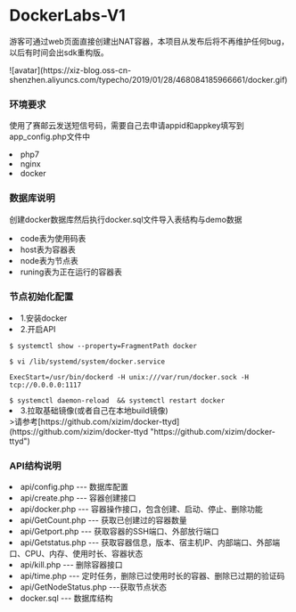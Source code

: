 # DockerLabs-V1

<p>游客可通过web页面直接创建出NAT容器，本项目从发布后将不再维护任何bug，以后有时间会出sdk重构版。</p>
![avatar](https://xiz-blog.oss-cn-shenzhen.aliyuncs.com/typecho/2019/01/28/468084185966661/docker.gif)

<h3>环境要求</h3>
<p>使用了赛邮云发送短信号码，需要自己去申请appid和appkey填写到app_config.php文件中</p>
<li>php7</li>
<li>nginx</li>
<li>docker</li>
<h3>数据库说明</h3>
<p>创建docker数据库然后执行docker.sql文件导入表结构与demo数据</p>
<li>code表为使用码表</li>
<li>host表为容器表</li>
<li>node表为节点表</li>
<li>runing表为正在运行的容器表</li>
<h3>节点初始化配置</h3>
<li>1.安装docker</li>
<li>2.开启API</li>
<code>
$ systemctl show --property=FragmentPath docker </br>
$ vi /lib/systemd/system/docker.service  </br>
ExecStart=/usr/bin/dockerd -H unix:///var/run/docker.sock -H tcp://0.0.0.0:1117  </br>
$ systemctl daemon-reload  && systemctl restart docker
</code>
<li>3.拉取基础镜像(或者自己在本地build镜像)</li>
>请参考[https://github.com/xizim/docker-ttyd](https://github.com/xizim/docker-ttyd "https://github.com/xizim/docker-ttyd")

<h3>API结构说明</h3>

<li>api/config.php --- 数据库配置</li>
<li>api/create.php --- 容器创建接口</li>
<li>api/docker.php --- 容器操作接口，包含创建、启动、停止、删除功能</li>
<li>api/GetCount.php --- 获取已创建过的容器数量</li>
<li>api/Getport.php --- 获取容器的SSH端口、外部放行端口</li>
<li>api/Getstatus.php --- 获取容器信息，版本、宿主机IP、内部端口、外部端口、CPU、内存、使用时长、容器状态</li>
<li>api/kill.php --- 删除容器接口</li>
<li>api/time.php --- 定时任务，删除已过使用时长的容器、删除已过期的验证码</li>
<li>api/GetNodeStatus.php ---获取节点状态</li>
<li>docker.sql --- 数据库结构</li>